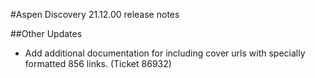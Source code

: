 #Aspen Discovery 21.12.00 release notes


##Other Updates
- Add additional documentation for including cover urls with specially formatted 856 links. (Ticket 86932)